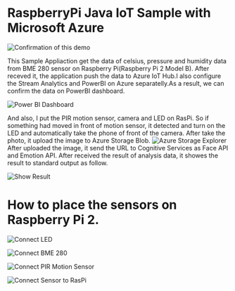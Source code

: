 # RaspberryPi Java IoT Sample with Microsoft Azure 

![Confirmation of this demo](https://c1.staticflickr.com/1/381/31540920304_a8372eb32c_z.jpg)

This Sample Appliaction get the data of celsius, pressure and humidity data from BME 280 sensor on Raspberry Pi(Raspberry Pi 2 Model B).
After receved it, the application push the data to Azure IoT Hub.I also configure the Stream Analytics and PowerBI on Azure separatelly.As a result, we can confirm the data on PowerBI dashboard.

![Power BI Dashboard](https://c1.staticflickr.com/1/328/32233128852_67c067eb60.jpg)

And also, I put the PIR motion sensor, camera and LED on RasPi. So if something had moved in front of motion sensor, it detected and turn on the LED and automatically take the phone of front of the camera. After take the photo, it upload the image to Azure Storage Blob. 
![Azure Storage Explorer](https://c1.staticflickr.com/1/613/32233420072_a1ed6889b1_c.jpg)
After uploaded the image, it send the URL to Cognitive Services as Face API and Emotion API. After received the result of analysis data, it showes the result to standard output as follow.

![Show Result](https://c1.staticflickr.com/1/541/32005905580_bf2a18799e_c.jpg)

# How to place the sensors on Raspberry Pi 2.
![Connect LED](https://c1.staticflickr.com/1/519/31540433654_972793cf39.jpg)

![Connect BME 280](https://c1.staticflickr.com/1/499/32232875822_3defde6773.jpg)

![Connect PIR Motion Sensor](https://c1.staticflickr.com/1/746/32232875872_776592c39b.jpg)

![Connect Sensor to RasPi](https://c1.staticflickr.com/1/721/31540433514_2952ab6f01.jpg)
